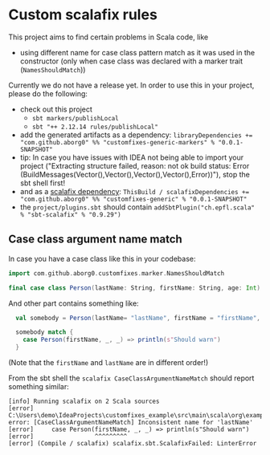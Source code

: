 # Custom scalafix rules

This project aims to find certain problems in Scala code, like
 - using different name for case class pattern match as it was used in the constructor
   (only when case class was declared with a marker trait (`NamesShouldMatch`))
   
Currently we do not have a release yet. In order to use this in your project, please do the following:
 - check out this project
   - `sbt markers/publishLocal`
   - `sbt "++ 2.12.14 rules/publishLocal"`
 - add the generated artifacts as a dependency: `libraryDependencies += "com.github.aborg0" %% "customfixes-generic-markers" % "0.0.1-SNAPSHOT"`
  - tip: In case you have issues with IDEA not being able to import your project 
    ("Extracting structure failed, reason: not ok build status: Error (BuildMessages(Vector(),Vector(),Vector(),Vector(),Error))"), 
    stop the sbt shell first!
  - and as a [scalafix dependency](https://scalacenter.github.io/scalafix/docs/rules/external-rules.html): `ThisBuild / scalafixDependencies += "com.github.aborg0" %% "customfixes-generic" % "0.0.1-SNAPSHOT"`
 - the `project/plugins.sbt` should contain `addSbtPlugin("ch.epfl.scala" % "sbt-scalafix" % "0.9.29")`

## Case class argument name match

In case you have a case class like this in your codebase:
```scala
import com.github.aborg0.customfixes.marker.NamesShouldMatch

final case class Person(lastName: String, firstName: String, age: Int) extends NamesShouldMatch
```
And other part contains something like:
```scala
  val somebody = Person(lastName= "lastName", firstName = "firstName", age = 11)

  somebody match {
    case Person(firstName, _, _) => println(s"Should warn")
  }
```
(Note that the `firstName` and `lastName` are in different order!)

From the sbt shell the `scalafix CaseClassArgumentNameMatch` should report something similar:
```
[info] Running scalafix on 2 Scala sources
[error] C:\Users\demo\IdeaProjects\customfixes_example\src\main\scala\org\example\Main.scala:10:17: error: [CaseClassArgumentNameMatch] Inconsistent name for 'lastName'
[error]     case Person(firstName, _, _) => println(s"Should warn")
[error]                 ^^^^^^^^^
[error] (Compile / scalafix) scalafix.sbt.ScalafixFailed: LinterError
```
